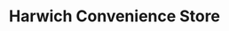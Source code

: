 ---
title: "Harwich Convenience Store"
url: /harwich/harwich-convenience-store/
shop: Lebensmittel
---